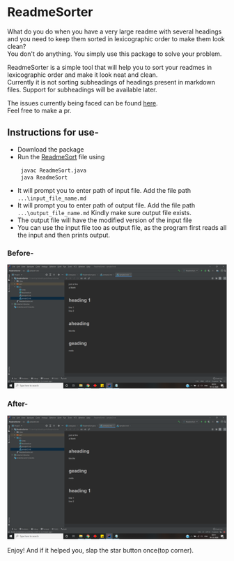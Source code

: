 # ReadmeSorter
What do you do when you have a very large readme with several headings and you need to keep them sorted in lexicographic order to make them look clean?<br>
You don't do anything. You simply use this package to solve your problem.

ReadmeSorter is a simple tool that will help you to sort your readmes in lexicographic order and make it look neat and clean. <br>
Currently it is not sorting subheadings of headings present in markdown files. Support for subheadings will be available later.<br>

The issues currently being faced can be found [here](https://github.com/m-e-r-l-i-n/ReadmeSorter/issues).<br>
Feel free to make a pr.

## Instructions for use-
 - Download the package
 - Run the [ReadmeSort](https://github.com/m-e-r-l-i-n/ReadmeSorter/blob/master/src/ReadmeSort.java) file using 
    ```
     javac ReadmeSort.java
     java ReadmeSort
    ```
 - It will prompt you to enter path of input file. Add the file path `...\input_file_name.md`
 - It will prompt you to enter path of output file. Add the file path `...\output_file_name.md` Kindly make sure output file exists.
 - The output file will have the modified version of the input file
 - You can use the input file too as output file, as the program first reads all the input and then prints output.
 
### Before-
![before](https://github.com/m-e-r-l-i-n/ReadmeSorter/blob/master/dependencies/inp.png)
### After-
![after](https://github.com/m-e-r-l-i-n/ReadmeSorter/blob/master/dependencies/op.png)

Enjoy! And if it helped you, slap the star button once(top corner). 
